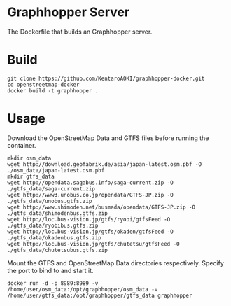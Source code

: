 # Graphhopper Server
The Dockerfile that builds an Graphhopper server.

# Build
```
git clone https://github.com/KentaroAOKI/graphhopper-docker.git
cd openstreetmap-docker
docker build -t graphhopper .
```

# Usage
Download the OpenStreetMap Data and GTFS files before running the container.
```
mkdir osm_data
wget http://download.geofabrik.de/asia/japan-latest.osm.pbf -O ./osm_data/japan-latest.osm.pbf
mkdir gtfs_data
wget http://opendata.sagabus.info/saga-current.zip -O ./gtfs_data/saga-current.zip
wget http://www3.unobus.co.jp/opendata/GTFS-JP.zip -O ./gtfs_data/unobus.gtfs.zip
wget http://www.shimoden.net/busmada/opendata/GTFS-JP.zip -O ./gtfs_data/shimodenbus.gtfs.zip
wget http://loc.bus-vision.jp/gtfs/ryobi/gtfsFeed -O ./gtfs_data/ryobibus.gtfs.zip
wget http://loc.bus-vision.jp/gtfs/okaden/gtfsFeed -O ./gtfs_data/okadenbus.gtfs.zip
wget http://loc.bus-vision.jp/gtfs/chutetsu/gtfsFeed -O ./gtfs_data/chutetsubus.gtfs.zip
```
Mount the GTFS and OpenStreetMap Data directories respectively. Specify the port to bind to and start it.
```
docker run -d -p 8989:8989 -v /home/user/osm_data:/opt/graphhopper/osm_data -v /home/user/gtfs_data:/opt/graphhopper/gtfs_data graphhopper
```
